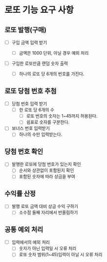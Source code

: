 # 로또 기능 요구 사항

## 로또 발행(구매)

- [ ] 구입 금액 입력 받기

  - [ ] 금액은 1000 단위, 아닐 경우 예외 처리

- [ ] 구입한 로또만큼 랜덤 숫자 출력
  - [ ] 하나의 로또 당 6개의 번호를 가진다.

## 로또 당첨 번호 추첨

- [ ] 당첨 번호 입력 받기
  - [ ] 한 로또 당 6개의 수
    - [ ] 로또 번호의 숫자는 1~45까지 허용된다.
    - [ ] 쉼표로 숫자를 구분한다.
- [ ] 보너스 번호 입력받기
  - [ ] 하나의 수만 입력받는다.

## 당첨 번호 확인

- [ ] 발행한 로또에 당첨 번호가 있는지 확인
  - [ ] 순서와 상관없이 포함된지 확인
  - [ ] 포함된 숫자에 따라 상금을 부여

## 수익률 산정

- [ ] 발행 로또 금액 대비 상금 수익 구하기
  - [ ] 소수점 둘째 자리에서 반올림하기

## 공통 예외 처리

- [ ] 입력에서의 예외 처리
  - [ ] 숫자가 아닌 입력일 시 오류 처리
  - [ ] 로또 숫자 범위(1~45)입력이 아닐 시 오류 처리
